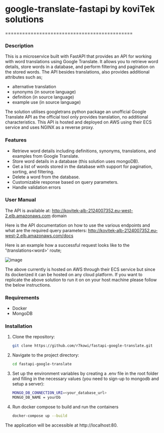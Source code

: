 # google-translate-fastapi by koviTek solutions
=============================================

### Description

This is a microservice built with FastAPI that provides an API for working with word translations using Google Translate. It allows you to retrieve word details, store words in a database, and perform filtering and pagination on the stored words. The API besides translations, also provides additional attributes such as;
 
- alternative translation
- synonyms (in source language)
- definition (in source language)
- example use (in source language)

The solution utilises googletrans python package an unofficial Google Translate API as the official
tool only provides translation, no additional characteristics. This API is hosted and deployed on AWS using their ECS service and uses NGINX as a reverse proxy.

### Features

- Retrieve word details including definitions, synonyms, translations, and examples from Google Translate.
- Store word details in a database (this solution uses mongoDB).
- Get a list of words stored in the database with support for pagination, sorting, and filtering.
- Delete a word from the database.
- Customizable response based on query parameters.
- Handle validation errors

### User Manual

The API is available at: http://kovitek-alb-2124007352.eu-west-2.elb.amazonaws.com domain

Here is the API documentation on how to use the various endpoints and what are the required query parameters: http://kovitek-alb-2124007352.eu-west-2.elb.amazonaws.com/docs

Here is an example how a successful request looks like to the '\translations\<word>' route;

![image](https://github.com/r7kowi/fastapi-google-translate/assets/58402318/67c6dbf8-e9ce-42a2-9ec4-fe9269fe8efb)

The above currently is hosted on AWS through their ECS service but since its dockerized it can be hosted on any cloud platform. If you want to replicate the above solution to run it on on your host machine please follow the below instructions. 

### Requirements

- Docker
- MongoDB

### Installation 

1. Clone the repository:

   ```bash
   git clone https://github.com/r7kowi/fastapi-google-translate.git

2. Navigate to the project directory:

   ```bash
   cd fastapi-google-translate

3. Set up the environment variables by creating a .env file in the root folder and filling in the necessary values (you need to sign-up to mongodb and setup a server):

   ```bash
   MONGO_DB_CONNECTION_URI=<your_database_url>
   MONGO_DB_NAME = yourDb
   
4. Run docker compose to build and run the containers

   ```bash
   docker-compose up --build
   
The application will be accessible at http://localhost:80.
   
   
